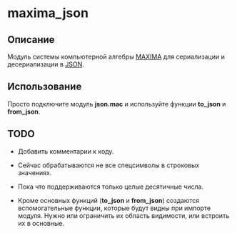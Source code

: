 # maxima_json

## Описание

Модуль системы компьютерной алгебры [MAXIMA](https://maxima.sourceforge.io/) 
для сериализации и десериализации в [JSON](https://www.json.org/).

## Использование

Просто подключите модуль **json.mac** и используйте функции **to_json** и **from_json**.

## TODO

 * Добавить комментарии к коду.

 * Сейчас обрабатываются не все спецсимволы в строковых значениях.

 * Пока что поддерживаются только целые десятичные числа.

 * Кроме основных функций (**to_json** и **from_json**) создаются вспомогательные функции, 
   которые будут видны при импорте модуля. Нужно или ограничить их область видимости, 
   или встроить их в основные.
